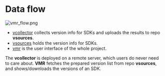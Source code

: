 # Data flow

<!-- https://cdn.jsdelivr.net/gh/moqsien/img_repo@main/vmr_install.png -->
![vmr_flow.png](https://cdn.jsdelivr.net/gh/moqsien/img_repo@main/vmr_flow.png)

- [vcollector](https://github.com/gvcgo/vcollector) collects version info for SDKs and uploads the results to repo **vsources**.
- [vsources](https://github.com/gvcgo/vsources) holds the version info for SDKs.
- [vmr](https://github.com/gvcgo/version-manager) is the user interface of the whole project.

The **vcollector** is deployed on a remote server, which users do never need to care about.
**VMR** fetches the prepared version list from repo **vsources**, and shows/downloads the versions of an SDK.